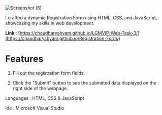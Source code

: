 ![Screenshot (6)](https://github.com/ChaudharyShyam/LGMVIP-Web-Task-3/assets/150513922/c8d8a120-c6da-4286-9fee-f41b86f45299)



I crafted a dynamic Registration Form using HTML, CSS, and JavaScript, showcasing my skills in web development.

**Link :** [https://chaudharyshyam.github.io/LGMVIP-Web-Task-3/](https://chaudharyshyam.github.io/Registration-Form/)

# Features

1. Fill out the registration form fields.
  
2. Click the "Submit" button to see the submitted data displayed on the right side of the webpage.

   

Languages : HTML, CSS & JavaScript

Ide : Microsoft Visual Studio

